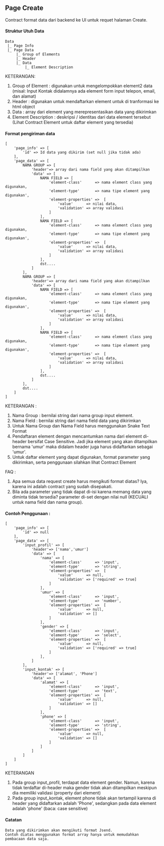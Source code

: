 ## Page Create
Contract format data dari backend ke UI untuk requet halaman Create.

#### Struktur Utuh Data

	Data 
	 |_ Page Info
	 |_ Page Data
	     |_ Group of Elements
		 |_ Header
		 |_ Data
		     |_ Element Description
				 
KETERANGAN:

1. Group of Element : digunakan untuk mengelompokkan element2 data (misal: Input Kontak didalamnya ada element form input telepon, email, dan alamat)
2. Header : digunakan untuk mendaftarkan element untuk di tranformasi ke html object
3. Data : array dari element yang merepresentasikan data yang dikirimkan
4. Element Description : deskripsi / identitas dari data element tersebut (Lihat Contract Element untuk daftar element yang tersedia)

#### Format pengiriman data

	[
	    'page_info' => [
	        'id' => Id data yang dikirim (set null jika tidak ada)
	    ],
	    'page_data' => [
	        NAMA GROUP => [
	            'header'=> array dari nama field yang akan ditampilkan
	            'data' => [
	                NAMA FIELD => [
	                    'element-class'      => nama element class yang digunakan,
	                    'element-type'       => nama tipe element yang digunakan',
	                    'element-properties' =>  [
	                        'value'      => nilai data,
	                        'validation' => array validasi
	                    ]
	                ],  
	                NAMA FIELD => [
	                    'element-class'      => nama element class yang digunakan,
	                    'element-type'       => nama tipe element yang digunakan',
	                    'element-properties' =>  [
	                        'value'      => nilai data,
	                        'validation' => array validasi
	                    ]
	                ], 
	                dst....
	            ]
	        ],
	        NAMA GROUP => [
	            'header'=> array dari nama field yang akan ditampilkan
	            'data' => [
	                NAMA FIELD => [
	                    'element-class'      => nama element class yang digunakan,
	                    'element-type'       => nama tipe element yang digunakan',
	                    'element-properties' =>  [
	                        'value'      => nilai data,
	                        'validation' => array validasi
	                    ]
	                ],  
	                NAMA FIELD => [
	                    'element-class'      => nama element class yang digunakan,
	                    'element-type'       => nama tipe element yang digunakan',
	                    'element-properties' =>  [
	                        'value'      => nilai data,
	                        'validation' => array validasi
	                    ]
	                ], 
	                dst....
	            ]
	        ],
	        dst....	
	    ]
	]

KETERANGAN :

1. Nama Group : bernilai string dari nama group input element. 
2. Nama Field : bernilai string dari nama field data yang dikirimkan
3. Untuk Nama Group dan Nama Field harus menggunakan Snake Text Format
4. Pendaftaran element dengan mencantumkan nama dari element di-header bersifat Case Sensitive. Jadi jika element yang akan ditampilkan bernama 'umur' maka didalam header juga harus didaftarkan sebagai 'umur'.
5. Untuk daftar element yang dapat digunakan, format parameter yang dikirimkan, serta penggunaan silahkan lihat Contract Element

FAQ :

1. Apa semua data request create harus mengikuti format diatas? Iya, karena ini adalah contract yang sudah disepakati.
2. Bila ada parameter yang tidak dapat di-isi karena memang data yang diminta tidak tersedia? parameter di-set dengan nilai null (KECUALI untuk nama field dan nama group). 

#### Contoh Penggunaan :

	[
	    'page_info' => [
	        'id' => null
	    ],
	    'page_data' => [
	        'input_profil' => [
	            'header'=> ['nama','umur']
	            'data' => [
	                'nama' => [
	                    'element-class'      => 'input',
	                    'element-type'       => 'string',
	                    'element-properties' =>  [
	                        'value'      => null,
	                        'validation' => ['required' => true]
	                    ]
	                ],  
	                'umur' => [
	                    'element-class'      => 'input',
	                    'element-type'       => 'number',
	                    'element-properties' =>  [
	                        'value'      => null,
	                        'validation' => []
	                    ]
	                ], 
	                'gender' => [
	                    'element-class'      => 'input',
	                    'element-type'       => 'select',
	                    'element-properties' =>  [
	                        'value'      => null,
	                        'validation' => ['required' => true]
	                    ]
	                ],
	            ]
	        ],
	        'input_kontak' => [
	            'header'=> ['alamat', 'Phone']
	            'data' => [
	                'alamat' => [
	                    'element-class'      => 'input',
	                    'element-type'       => 'text',
	                    'element-properties' =>  [
	                        'value'      => null,
	                        'validation' => []
	                    ]
	                ],  
	                'phone' => [
	                    'element-class'      => 'input',
	                    'element-type'       => 'string',
	                    'element-properties' =>  [
	                        'value'      => null,
	                        'validation' => []
	                    ]
	                ]
	            ]
	        ]
	    ]
	]

KETERANGAN

1. Pada group input_profil, terdapat data element gender. Namun, karena tidak terdaftar di-header maka gender tidak akan ditampilkan meskipun dia memiliki validasi (property dari element)
2. Pada group input_kontak, element phone tidak akan tertampil karena di header yang didaftarkan adalah 'Phone', sedangkan pada data element adalah 'phone' (baca: case sensitive)

#### Catatan

	Data yang dikirimkan akan mengikuti format Jsend. 
	Contoh diatas menggunakan format array hanya untuk memudahkan pembacaan data saja.
